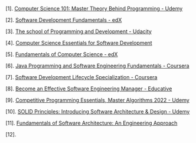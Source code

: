 [1]. [ Computer Science 101: Master Theory Behind Programming - Udemy]()

[2]. [Software Development Fundamentals - edX](https://www.edx.org/course/software-development-fundamentals?utm_source=aw&utm_medium=affiliate_partner&utm_content=text-link&utm_term=673201_Geekflare+LTD&awc=6798_1672150724_41b12d76a3363110728a9e52cf898cb4)

[3]. [The school of Programming and Development - Udacity]()

[4]. [Computer Science Essentials for Software Development]()


[5]. [Fundamentals of Computer Science - edX]()


[6]. [Java Programming and Software Engineering Fundamentals - Coursera]()

[7]. [Software Development Lifecycle Specialization - Coursera]()

[8]. [Become an Effective Software Engineering Manager - Educative]()


[9]. [Competitive Programming Essentials, Master Algorithms 2022 - Udemy]()

[10]. [SOLID Principles: Introducing Software Architecture & Design - Udemy]()

[11]. [	Fundamentals of Software Architecture: An Engineering Approach]()


[12]. []()
